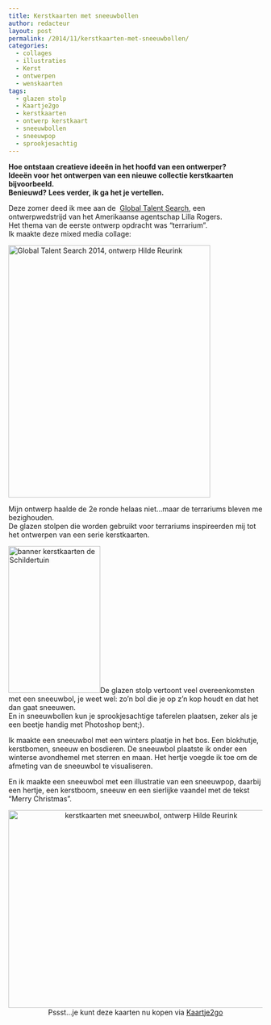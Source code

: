 ```yaml
---
title: Kerstkaarten met sneeuwbollen
author: redacteur
layout: post
permalink: /2014/11/kerstkaarten-met-sneeuwbollen/
categories:
  - collages
  - illustraties
  - Kerst
  - ontwerpen
  - wenskaarten
tags:
  - glazen stolp
  - Kaartje2go
  - kerstkaarten
  - ontwerp kerstkaart
  - sneeuwbollen
  - sneeuwpop
  - sprookjesachtig
---
```

**Hoe ontstaan creatieve ideeën in het hoofd van een ontwerper?**  
**Ideeën voor het ontwerpen van een nieuwe collectie kerstkaarten bijvoorbeeld.**  
**Benieuwd?** **Lees verder, ik ga het je vertellen.**

Deze zomer deed ik mee aan de  <a title="Lees op website van Lilla Rogers alles over de GTS" href="http://lillarogers.com/global-talent-search/" target="_blank">Global Talent Search</a>, een ontwerpwedstrijd van het Amerikaanse agentschap Lilla Rogers.  
Het thema van de eerste ontwerp opdracht was &#8220;terrarium&#8221;.  
Ik maakte deze mixed media collage:

<img class="aligncenter wp-image-7304 size-full" title="Global Talent Search 2014, ontwerp Hilde Reurink" src="/wordpress/wp-content/uploads/2014/11/global-talent-search-2014.jpg" alt="Global Talent Search 2014, ontwerp Hilde Reurink" width="400" height="500" />

Mijn ontwerp haalde de 2e ronde helaas niet…maar de terrariums bleven me bezighouden.  
De glazen stolpen die worden gebruikt voor terrariums inspireerden mij tot het ontwerpen van een serie kerstkaarten.

[<img class="alignleft wp-image-7346 " title="Bestel hier kerstkaarten" src="/wordpress/wp-content/uploads/2014/12/banner2_kerstkaarten.jpg" alt="banner kerstkaarten de Schildertuin" width="182" height="291" />][1]De glazen stolp vertoont veel overeenkomsten met een sneeuwbol, je weet wel: zo’n bol die je op z’n kop houdt en dat het dan gaat sneeuwen.  
En in sneeuwbollen kun je sprookjesachtige taferelen plaatsen, zeker als je een beetje handig met Photoshop bent;).

Ik maakte een sneeuwbol met een winters plaatje in het bos. Een blokhutje, kerstbomen, sneeuw en bosdieren. De sneeuwbol plaatste ik onder een winterse avondhemel met sterren en maan. Het hertje voegde ik toe om de afmeting van de sneeuwbol te visualiseren.

En ik maakte een sneeuwbol met een illustratie van een sneeuwpop, daarbij een hertje, een kerstboom, sneeuw en een sierlijke vaandel met de tekst &#8220;Merry Christmas&#8221;.

<p style="text-align: center;">
  <a href="https://www.kaartje2go.nl/kaartencollecties/december-cards?sk_id=48" target="_blank"><img class="aligncenter wp-image-7291 size-full" title="Deze kerstkaarten met sneeuwbol kun je kopen via Kaartje2go" src="/wordpress/wp-content/uploads/2014/11/kerstkaarten-met-sneeuwbol.jpg" alt="kerstkaarten met sneeuwbol, ontwerp Hilde Reurink" width="550" height="392" /></a>Pssst&#8230;je kunt deze kaarten nu kopen via <a href="https://www.kaartje2go.nl/kaartencollecties/december-cards?sk_id=48" target="_blank" rel="nofollow">Kaartje2go</a><a title="Bestel hier je kerstkaarten" href="https://www.kaartje2go.nl/kaartencollecties/december-cards?sk_id=48" target="_blank" rel="nofollow"><br /> </a>
</p>

 [1]: https://www.kaartje2go.nl/kaartencollecties/december-cards?sk_id=48
